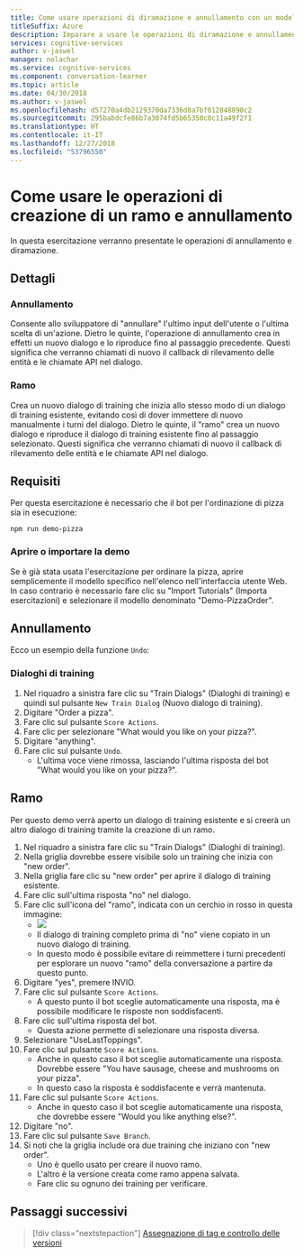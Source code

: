 ```yaml
---
title: Come usare operazioni di diramazione e annullamento con un modello di Conversation Learner - Servizi cognitivi Microsoft| Microsoft Docs
titleSuffix: Azure
description: Imparare a usare le operazioni di diramazione e annullamento con un modello di Conversation Learner.
services: cognitive-services
author: v-jaswel
manager: nolachar
ms.service: cognitive-services
ms.component: conversation-learner
ms.topic: article
ms.date: 04/30/2018
ms.author: v-jaswel
ms.openlocfilehash: d57270a4db2129370da7336d8a7bf012848890c2
ms.sourcegitcommit: 295babdcfe86b7a3074fd5b65350c8c11a49f2f1
ms.translationtype: HT
ms.contentlocale: it-IT
ms.lasthandoff: 12/27/2018
ms.locfileid: "53796550"
---
```

# <a name="how-to-use-branching-and-undo-operations"></a>Come usare le operazioni di creazione di un ramo e annullamento
In questa esercitazione verranno presentate le operazioni di annullamento e diramazione.


## <a name="details"></a>Dettagli
### <a name="undo"></a>Annullamento
Consente allo sviluppatore di "annullare" l'ultimo input dell'utente o l'ultima scelta di un'azione. Dietro le quinte, l'operazione di annullamento crea in effetti un nuovo dialogo e lo riproduce fino al passaggio precedente.  Questi significa che verranno chiamati di nuovo il callback di rilevamento delle entità e le chiamate API nel dialogo.

### <a name="branch"></a>Ramo
Crea un nuovo dialogo di training che inizia allo stesso modo di un dialogo di training esistente, evitando così di dover immettere di nuovo manualmente i turni del dialogo. Dietro le quinte, il "ramo" crea un nuovo dialogo e riproduce il dialogo di training esistente fino al passaggio selezionato.  Questi significa che verranno chiamati di nuovo il callback di rilevamento delle entità e le chiamate API nel dialogo.


## <a name="requirements"></a>Requisiti
Per questa esercitazione è necessario che il bot per l'ordinazione di pizza sia in esecuzione:

    npm run demo-pizza

### <a name="open-or-import-the-demo"></a>Aprire o importare la demo

Se è già stata usata l'esercitazione per ordinare la pizza, aprire semplicemente il modello specifico nell'elenco nell'interfaccia utente Web. In caso contrario è necessario fare clic su "Import Tutorials" (Importa esercitazioni) e selezionare il modello denominato "Demo-PizzaOrder".

## <a name="undo"></a>Annullamento

Ecco un esempio della funzione `Undo`:

### <a name="training-dialogs"></a>Dialoghi di training
1. Nel riquadro a sinistra fare clic su "Train Dialogs" (Dialoghi di training) e quindi sul pulsante `New Train Dialog` (Nuovo dialogo di training).
2. Digitare "Order a pizza".
3. Fare clic sul pulsante `Score Actions`.
4. Fare clic per selezionare "What would you like on your pizza?".
5. Digitare "anything".
6. Fare clic sul pulsante `Undo`.
    - L'ultima voce viene rimossa, lasciando l'ultima risposta del bot "What would you like on your pizza?".

## <a name="branch"></a>Ramo

Per questo demo verrà aperto un dialogo di training esistente e si creerà un altro dialogo di training tramite la creazione di un ramo.

1. Nel riquadro a sinistra fare clic su "Train Dialogs" (Dialoghi di training).
2. Nella griglia dovrebbe essere visibile solo un training che inizia con "new order".
3. Nella griglia fare clic su "new order" per aprire il dialogo di training esistente.
4. Fare clic sull'ultima risposta "no" nel dialogo.
5. Fare clic sull'icona del "ramo", indicata con un cerchio in rosso in questa immagine:
    - ![](../media/tutorial15_branch.PNG)
    - Il dialogo di training completo prima di "no" viene copiato in un nuovo dialogo di training.
    - In questo modo è possibile evitare di reimmettere i turni precedenti per esplorare un nuovo "ramo" della conversazione a partire da questo punto.
6. Digitare "yes", premere INVIO.
7. Fare clic sul pulsante `Score Actions`.
    - A questo punto il bot sceglie automaticamente una risposta, ma è possibile modificare le risposte non soddisfacenti.
8. Fare clic sull'ultima risposta del bot.
    - Questa azione permette di selezionare una risposta diversa.
9. Selezionare "UseLastToppings".
10. Fare clic sul pulsante `Score Actions`.
    - Anche in questo caso il bot sceglie automaticamente una risposta. Dovrebbe essere "You have sausage, cheese and mushrooms on your pizza". 
    - In questo caso la risposta è soddisfacente e verrà mantenuta.
11. Fare clic sul pulsante `Score Actions`.
    - Anche in questo caso il bot sceglie automaticamente una risposta, che dovrebbe essere "Would you like anything else?".
12. Digitare "no".
13. Fare clic sul pulsante `Save Branch`.
14. Si noti che la griglia include ora due training che iniziano con "new order".
    - Uno è quello usato per creare il nuovo ramo.
    - L'altro è la versione creata come ramo appena salvata.
    - Fare clic su ognuno dei training per verificare.

## <a name="next-steps"></a>Passaggi successivi

> [!div class="nextstepaction"]
> [Assegnazione di tag e controllo delle versioni](./18-version-tag.md)
